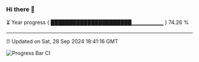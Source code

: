 ### Hi there 👋

⏳ Year progress { ██████████████████████▁▁▁▁▁▁▁▁ } 74.26 %

---

⏰ Updated on Sat, 28 Sep 2024 18:41:16 GMT

![Progress Bar CI](https://github.com/IshwaranRudhara/GIT-ACTION/workflows/Progress%20Bar%20CI/badge.svg)
